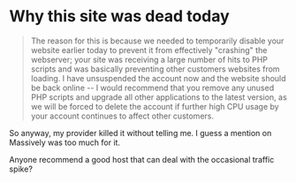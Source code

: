 # Why this site was dead today


> The reason for this is because we needed to temporarily disable your website earlier today to prevent it from effectively "crashing" the webserver; your site was receiving a large number of hits to PHP scripts and was basically preventing other customers websites from loading. I have unsuspended the account now and the website should be back online -- I would recommend that you remove any unused PHP scripts and upgrade all other applications to the latest version, as we will be forced to delete the account if further high CPU usage by your account continues to affect other customers.




So anyway, my provider killed it without telling me. I guess a mention on Massively was too much for it.

Anyone recommend a good host that can deal with the occasional traffic spike?

